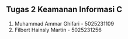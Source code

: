 ## Tugas 2 Keamanan Informasi C
1. Muhammad Ammar Ghifari - 5025231109
2. Filbert Hainsly Martin - 5025231256
